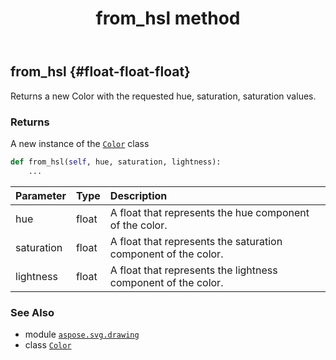 ﻿---
title: from_hsl method
second_title: Aspose.SVG for Python via .NET API References
description: 
type: docs
weight: 70
url: /python-net/aspose.svg.drawing/color/from_hsl/
is_root: false
---

## from_hsl {#float-float-float}

Returns a new Color with the requested hue, saturation, saturation values.


### Returns 


A new instance of the [`Color`](/svg/python-net/aspose.svg.drawing/color) class


```python
def from_hsl(self, hue, saturation, lightness):
    ...
```


| Parameter | Type | Description |
| :- | :- | :- |
| hue | float | A float that represents the hue component of the color. |
| saturation | float | A float that represents the saturation component of the color. |
| lightness | float | A float that represents the lightness component of the color. |



### See Also
* module [`aspose.svg.drawing`](../../)
* class [`Color`](/svg/python-net/aspose.svg.drawing/color)
